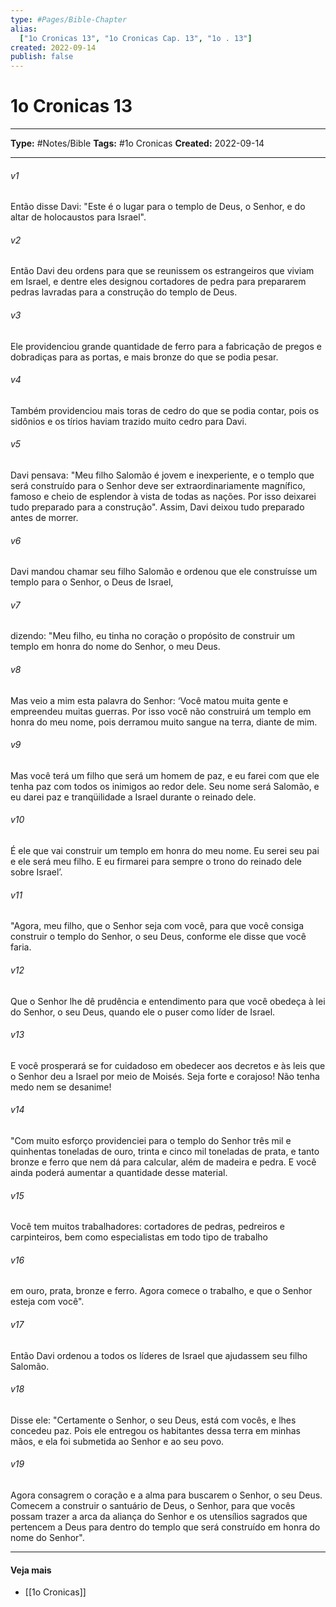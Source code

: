 ```yaml
---
type: #Pages/Bible-Chapter
alias:
  ["1o Cronicas 13", "1o Cronicas Cap. 13", "1o . 13"]
created: 2022-09-14
publish: false
---
```


# 1o Cronicas 13

---

**Type:** #Notes/Bible
**Tags:** #1o Cronicas
**Created:** 2022-09-14

---

###### v1
Então disse Davi: "Este é o lugar para o templo de Deus, o Senhor, e do altar de holocaustos para Israel".
###### v2
Então Davi deu ordens para que se reunissem os estrangeiros que viviam em Israel, e dentre eles designou cortadores de pedra para prepararem pedras lavradas para a construção do templo de Deus.
###### v3
Ele providenciou grande quantidade de ferro para a fabricação de pregos e dobradiças para as portas, e mais bronze do que se podia pesar.
###### v4
Também providenciou mais toras de cedro do que se podia contar, pois os sidônios e os tírios haviam trazido muito cedro para Davi.
###### v5
Davi pensava: "Meu filho Salomão é jovem e inexperiente, e o templo que será construído para o Senhor deve ser extraordinariamente magnífico, famoso e cheio de esplendor à vista de todas as nações. Por isso deixarei tudo preparado para a construção". Assim, Davi deixou tudo preparado antes de morrer.
###### v6
Davi mandou chamar seu filho Salomão e ordenou que ele construísse um templo para o Senhor, o Deus de Israel,
###### v7
dizendo: "Meu filho, eu tinha no coração o propósito de construir um templo em honra do nome do Senhor, o meu Deus.
###### v8
Mas veio a mim esta palavra do Senhor: ‘Você matou muita gente e empreendeu muitas guerras. Por isso você não construirá um templo em honra do meu nome, pois derramou muito sangue na terra, diante de mim.
###### v9
Mas você terá um filho que será um homem de paz, e eu farei com que ele tenha paz com todos os inimigos ao redor dele. Seu nome será Salomão, e eu darei paz e tranqüilidade a Israel durante o reinado dele.
###### v10
É ele que vai construir um templo em honra do meu nome. Eu serei seu pai e ele será meu filho. E eu firmarei para sempre o trono do reinado dele sobre Israel’.
###### v11
"Agora, meu filho, que o Senhor seja com você, para que você consiga construir o templo do Senhor, o seu Deus, conforme ele disse que você faria.
###### v12
Que o Senhor lhe dê prudência e entendimento para que você obedeça à lei do Senhor, o seu Deus, quando ele o puser como líder de Israel.
###### v13
E você prosperará se for cuidadoso em obedecer aos decretos e às leis que o Senhor deu a Israel por meio de Moisés. Seja forte e corajoso! Não tenha medo nem se desanime!
###### v14
"Com muito esforço providenciei para o templo do Senhor três mil e quinhentas toneladas de ouro, trinta e cinco mil toneladas de prata, e tanto bronze e ferro que nem dá para calcular, além de madeira e pedra. E você ainda poderá aumentar a quantidade desse material.
###### v15
Você tem muitos trabalhadores: cortadores de pedras, pedreiros e carpinteiros, bem como especialistas em todo tipo de trabalho
###### v16
em ouro, prata, bronze e ferro. Agora comece o trabalho, e que o Senhor esteja com você".
###### v17
Então Davi ordenou a todos os líderes de Israel que ajudassem seu filho Salomão.
###### v18
Disse ele: "Certamente o Senhor, o seu Deus, está com vocês, e lhes concedeu paz. Pois ele entregou os habitantes dessa terra em minhas mãos, e ela foi submetida ao Senhor e ao seu povo.
###### v19
Agora consagrem o coração e a alma para buscarem o Senhor, o seu Deus. Comecem a construir o santuário de Deus, o Senhor, para que vocês possam trazer a arca da aliança do Senhor e os utensílios sagrados que pertencem a Deus para dentro do templo que será construído em honra do nome do Senhor".


---

#### Veja mais

- [[1o Cronicas]]
